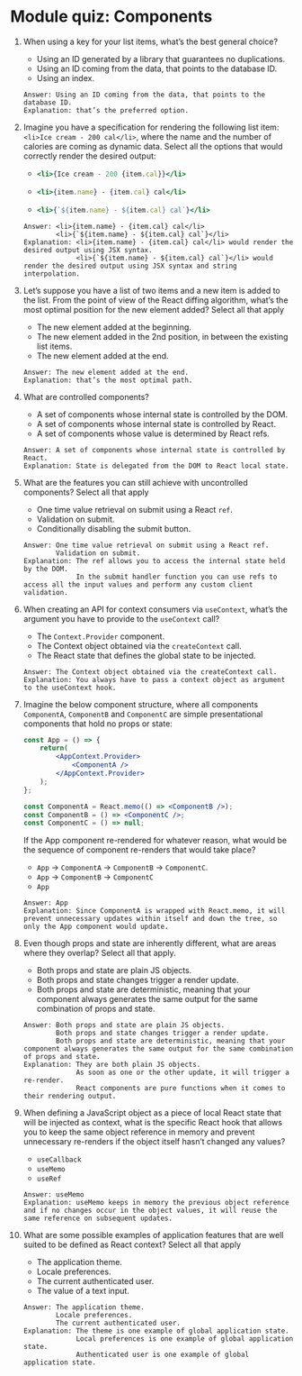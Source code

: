 # Module quiz: Components

1. When using a key for your list items, what’s the best general choice?
    - Using an ID generated by a library that guarantees no duplications. 
    - Using an ID coming from the data, that points to the database ID. 
    - Using an index. 
    ```
    Answer: Using an ID coming from the data, that points to the database ID. 
    Explanation: that’s the preferred option.
    ```

2. Imagine you have a specification for rendering the following list item: `<li>Ice cream - 200 cal</li>`, where the name and the number of calories are coming as dynamic data. Select all the options that would correctly render the desired output:
    -   ```jsx
        <li>{Ice cream - 200 {item.cal}}</li>
        ```
    -   ```jsx
        <li>{item.name} - {item.cal} cal</li>
        ```
    -   ```jsx
        <li>{`${item.name} - ${item.cal} cal`}</li>
        ```
    ```
    Answer: <li>{item.name} - {item.cal} cal</li>
            <li>{`${item.name} - ${item.cal} cal`}</li>
    Explanation: <li>{item.name} - {item.cal} cal</li> would render the desired output using JSX syntax.
                 <li>{`${item.name} - ${item.cal} cal`}</li> would render the desired output using JSX syntax and string interpolation.
    ```

3. Let’s suppose you have a list of two items and a new item is added to the list. From the point of view of the React diffing algorithm, what’s the most optimal position for the new element added? Select all that apply
    - The new element added at the beginning. 
    - The new element added in the 2nd position, in between the existing list items. 
    - The new element added at the end. 
    ```
    Answer: The new element added at the end. 
    Explanation: that’s the most optimal path.
    ```

4. What are controlled components?
    - A set of components whose internal state is controlled by the DOM. 
    - A set of components whose internal state is controlled by React. 
    - A set of components whose value is determined by React refs. 
    ```
    Answer: A set of components whose internal state is controlled by React. 
    Explanation: State is delegated from the DOM to React local state.
    ```

5. What are the features you can still achieve with uncontrolled components? Select all that apply
    - One time value retrieval on submit using a React `ref`.
    - Validation on submit. 
    - Conditionally disabling the submit button. 
    ```
    Answer: One time value retrieval on submit using a React ref. 
            Validation on submit. 
    Explanation: The ref allows you to access the internal state held by the DOM.
                 In the submit handler function you can use refs to access all the input values and perform any custom client validation.
    ```

6. When creating an API for context consumers via `useContext`, what’s the argument you have to provide to the `useContext` call?
    - The `Context.Provider` component. 
    - The Context object obtained via the `createContext` call. 
    - The React state that defines the global state to be injected. 
    ```
    Answer: The Context object obtained via the createContext call. 
    Explanation: You always have to pass a context object as argument to the useContext hook.
    ```

7. Imagine the below component structure, where all components `ComponentA`, `ComponentB` and `ComponentC` are simple presentational components that hold no props or state:
    ```jsx
    const App = () => {
        return(
            <AppContext.Provider>
                <ComponentA />
            </AppContext.Provider>
        );
    };
    
    const ComponentA = React.memo(() => <ComponentB />);
    const ComponentB = () => <ComponentC />;
    const ComponentC = () => null;
    ```
    If the App component re-rendered for whatever reason, what would be the sequence of component re-renders that would take place?
    - `App` -> `ComponentA` -> `ComponentB` -> `ComponentC`. 
    - `App` -> `ComponentB` -> `ComponentC` 
    - `App` 
    ```
    Answer: App
    Explanation: Since ComponentA is wrapped with React.memo, it will prevent unnecessary updates within itself and down the tree, so only the App component would update.
    ```

8. Even though props and state are inherently different, what are areas where they overlap? Select all that apply.
    - Both props and state are plain JS objects. 
    - Both props and state changes trigger a render update. 
    - Both props and state are deterministic, meaning that your component always generates the same output for the same combination of props and state. 
    ```
    Answer: Both props and state are plain JS objects. 
            Both props and state changes trigger a render update. 
            Both props and state are deterministic, meaning that your component always generates the same output for the same combination of props and state. 
    Explanation: They are both plain JS objects.
                 As soon as one or the other update, it will trigger a re-render.
                 React components are pure functions when it comes to their rendering output.
    ```

9. When defining a JavaScript object as a piece of local React state that will be injected as context, what is the specific React hook that allows you to keep the same object reference in memory and prevent unnecessary re-renders if the object itself hasn’t changed any values?
    - `useCallback`
    - `useMemo`
    - `useRef`
    ```
    Answer: useMemo
    Explanation: useMemo keeps in memory the previous object reference and if no changes occur in the object values, it will reuse the same reference on subsequent updates.
    ```

10. What are some possible examples of application features that are well suited to be defined as React context? Select all that apply
    - The application theme.
    - Locale preferences. 
    - The current authenticated user.
    - The value of a text input.
    ```
    Answer: The application theme.
            Locale preferences. 
            The current authenticated user.
    Explanation: The theme is one example of global application state.
                 Local preferences is one example of global application state.
                 Authenticated user is one example of global application state.
    ```